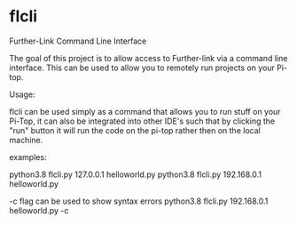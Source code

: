 # flcli
Further-Link Command Line Interface



The goal of this project is to allow access to Further-link via a command line interface. This can be used to allow you to remotely run projects on your Pi-top.




Usage:


flcli can be used simply as a command that allows you to run stuff on your Pi-Top, it can also be integrated into other IDE's such that by clicking the "run" button it will run the code on the pi-top rather then on the local machine.



examples:


 python3.8 flcli.py 127.0.0.1 helloworld.py
 python3.8 flcli.py 192.168.0.1 helloworld.py


 -c flag can be used to show syntax errors
 python3.8 flcli.py 192.168.0.1 helloworld.py -c
